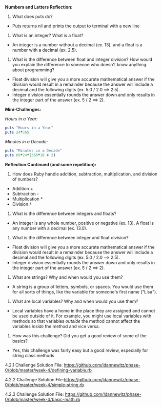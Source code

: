 **Numbers and Letters Reflection:**

1. What does puts do?
  * Puts returns nil and prints the output to terminal with a new line

1. What is an integer? What is a float?
  * An integer is a number without a decimal (ex. 13), and a float is a number with a decimal (ex. 2.5).

1. What is the difference between float and integer
division? How would you explain the difference to someone who doesn't know anything about programming?
  * Float division will give you a more accurate mathematical answer if the division would result in a remainder because the answer will include a decimal and the following digits (ex. 5.0 / 2.0 ==> 2.5).
  * Integer division essentially rounds the answer down and only results in the integer part of the answer (ex. 5 / 2 ==> 2).

**Mini-Challenges:**

*Hours in a Year:*
```ruby
puts "Hours in a Year"
puts 24*365
```
*Minutes in a Decade:*
```ruby
puts "Minutes in a Decade"
puts 60*24*(365*10 + 2)
```

**Reflection Continued (and some repetition):**

1. How does Ruby handle addition, subtraction, multiplication, and division of numbers?
  * Addition +
  * Subtraction -
  * Multiplication *
  * Division /

1. What is the difference between integers and floats?
  * An integer is any whole number, positive or negative (ex. 13). A float is any number with a decimal (ex. 13.0).

1. What is the difference between integer and float division?
  * Float division will give you a more accurate mathematical answer if the division would result in a remainder because the answer will include a decimal and the following digits (ex. 5.0 / 2.0 ==> 2.5).
  * Integer division essentially rounds the answer down and only results in the integer part of the answer (ex. 5 / 2 ==> 2).

1. What are strings? Why and when would you use them?
  * A string is a group of letters, symbols, or spaces. You would use them for all sorts of things, like the variable for someone's first name ("Lisa").

1. What are local variables? Why and when would you use them?
  * Local variables have a home in the place they are assigned and cannot be used outside of it. For example, you might use local variables with methods so that variables *outside* the method cannot affect the variables *inside* the method and vice versa.

1. How was this challenge? Did you get a good review of some of the basics?
  * Yes, this challenge was fairly easy but a good review, especially for string class methods.

4.2.1 Challenge Solution File: https://github.com/ldannewitz/phase-0/blob/master/week-4/defining-variable.rb

4.2.2 Challenge Solution File:https://github.com/ldannewitz/phase-0/blob/master/week-4/simple-string.rb

4.2.3 Challenge Solution File: https://github.com/ldannewitz/phase-0/blob/master/week-4/basic-math.rb